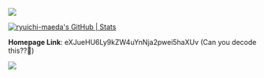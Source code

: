 ![](https://typograssy.deno.dev/api?text=Hi!%20I'm%20Ryuichi%20%20&l0=000000&l1=00ff44&l2=00db45&l3=00b831&l4=00a835&bg=000000&frame=ad00ad&speed=150)

[![ryuichi-maeda's GitHub | Stats](https://stats.quine.sh/ryuichi-maeda/github?theme=dark)](https://quine.sh?utm_source=widgets&utm_campaign=ryuichi-maeda)

**Homepage Link**: eXJueHU6Ly9kZW4uYnNja2pwei5haXUv (Can you decode this??🤪)
<!-- key: ryuichi -->

[![](https://komarev.com/ghpvc/?username=ryuichi-maeda&color=orange)](https://github.com/ryuichi-maeda)


